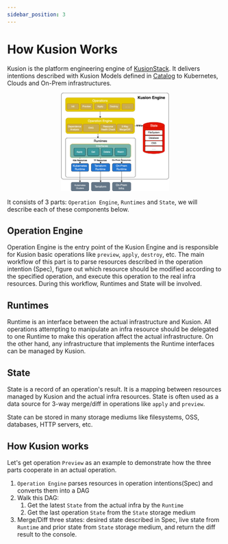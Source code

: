 ```yaml
---
sidebar_position: 3
---
```


# How Kusion Works

Kusion is the platform engineering engine of [KusionStack](https://github.com/KusionStack). It delivers intentions described with Kusion Models defined in [Catalog](https://github.com/KusionStack/catalog) to Kubernetes, Clouds and On-Prem infrastructures.

<p align="center">
<img src="https://raw.githubusercontent.com/KusionStack/kusion/main/docs/arch.png" width="50%" height="50%"/>
</p>

 It consists of 3 parts: `Operation Engine`, `Runtimes` and `State`, we will describe each of these components below.


## Operation Engine

Operation Engine is the entry point of the Kusion Engine and is responsible for Kusion basic operations like `preview`, `apply`, `destroy`, etc. The main workflow of this part is to parse resources described in the operation intention (Spec), figure out which resource should be modified according to the specified operation, and execute this operation to the real infra resources. During this workflow, Runtimes and State will be involved.

## Runtimes

Runtime is an interface between the actual infrastructure and Kusion. All operations attempting to manipulate an infra resource should be delegated to one Runtime to make this operation affect the actual infrastructure. On the other hand, any infrastructure that implements the Runtime interfaces can be managed by Kusion.

## State
State is a record of an operation's result. It is a mapping between resources managed by Kusion and the actual infra resources. State is often used as a data source for 3-way merge/diff in operations like `apply` and `preview`.

State can be stored in many storage mediums like filesystems, OSS, databases, HTTP servers, etc.

## How Kusion works
Let's get operation `Preview` as an example to demonstrate how the three parts cooperate in an actual operation.

 1. `Operation Engine` parses resources in operation intentions(Spec) and converts them into a DAG
 2. Walk this DAG:
    1. Get the latest `State` from the actual infra by the `Runtime`
    2. Get the last operation `State` from the `State` storage medium
 3. Merge/Diff three states: desired state described in Spec, live state from `Runtime` and prior state from `State` storage medium, and return the diff result to the console.
